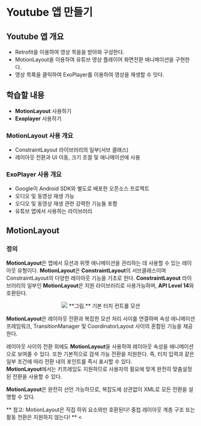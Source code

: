 # Youtube 앱 만들기

## Youtube 앱 개요
 - Retrofit을 이용하여 영상 목을을 받아와 구성한다.
 - MotionLayout을 이용하여 유튜브 영상 플레이어 화면전환 애니메이션을 구현한다.
 - 영상 목록을 클릭하여 ExoPlayer를 이용하여 영상을 재생할 수 잇다.

## 학습할 내용
 - **MotionLayout** 사용하기
 - **Exoplayer** 사용하기

### MotionLayout 사용 개요
 - ConstraintLayout 라이브러리의 일부(서브 클래스)
 - 레이아웃 전환과 UI 이동, 크기 조절 및 애니메이션에 사용

### ExoPlayer 사용 개요
 - Google이 Android SDK와 별도로 배포한 오픈소스 프로젝트
 - 오디오 및 동영상 재생 가능
 - 오디오 및 동영상 재생 관련 강력한 기능들 포함
 - 유튜브 앱에서 사용하는 라이브러리 

## MotionLayout
### 정의
<p>
 
**MotionLayout**은 앱에서 모션과 위젯 애니메이션을 관리하는 데 사용할 수 있는 레이아웃 유형이다. **MotionLayout**은 **ConstraintLayout**의 서브클래스이며 ConstraintLayout의 다양한 레이아웃 기능을 기초로 한다. **ConstraintLayout** 라이브러리의 일부인 **MotionLayout**은 지원 라이브러리로 사용가능하며, **API Level 14**와 호환된다.
</p>

<p align="center">
 <img src="https://developer.android.com/images/training/constraint-layout/motion-simple.gif?hl=ko"/>
 **그림.** 기본 터치 컨트롤 모션
 </p>
 
<p>
 
**MotionLayout**은 레이아웃 전환과 복잡한 모션 처리 사이를 연결하며 속성 애니메이션 프레임워크, TransitionManager 및 CoordinatorLayout 사이의 혼합된 기능을 제공한다.
</p>

<p>
 
 레이아웃 사이의 전환 외에도 **MotionLayout**을 사용하여 레이아웃 속성을 애니메이션으로 보여줄 수 있다. 또한 기본적으로 검색 가능 전환을 지원한다. 즉, 터치 입력과 같은 일부 조건에 따라 전환 내의 포인트를 즉시 표시할 수 있다.</br>
 **MotionLayout**에서는 키프레임도 지원하므로 사용자의 필요에 맞게 완전히 맞춤설정된 전환을 사용할 수 있다.
 </p>
 
 <p>
 
 **MotionLayout**은 완전히 선언 가능하므로, 복잡도에 상관없이 XML로 모든 전환을 설명할 수 있다.
 </p>
 
 <P>

** 참고: MotionLayout은 직접 하위 요소와만 호환된다! 중첩 레이아웃 계층 구조 또는 활동 전환은 지원하지 않는다! **
 <


